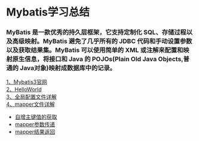 # Mybatis学习总结
### MyBatis 是一款优秀的持久层框架，它支持定制化 SQL、存储过程以及高级映射。MyBatis 避免了几乎所有的 JDBC 代码和手动设置参数以及获取结果集。MyBatis 可以使用简单的 XML 或注解来配置和映射原生信息，将接口和 Java 的 POJOs(Plain Old Java Objects,普通的 Java对象)映射成数据库中的记录。
[1、Mybatis3官网](http://www.mybatis.org/mybatis-3/zh/index.html)<br>
[2、HelloWorld](https://github.com/Ywfy/Mybatis-/tree/master/HelloWorld)<br>
[3、全局配置文件详解](https://github.com/Ywfy/Mybatis-/blob/master/mybatis-config/README.md)<br>
[4、mapper文件详解](https://github.com/Ywfy/Mybatis-/blob/master/mapper/README.md)<br>
  * [自增主键值的获取](https://github.com/Ywfy/Mybatis-/edit/master/mapper/README.md)<br>
  * [mapper参数传递](https://github.com/Ywfy/Mybatis-/blob/master/mapper/README.md)<br> 
  * [mapper结果返回]()

  

